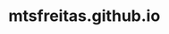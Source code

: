 # mtsfreitas.github.io
<!-- 
References:
* https://www.youtube.com/watch?v=rQvOAnNvcNQ&t=453s
* https://gist.github.com/cobyism/4730490
* https://stackoverflow.com/questions/17378199/uncaught-referenceerror-function-is-not-defined-with-onclick
* https://stackoverflow.com/questions/38051376/onclick-function-is-not-defined
* https://stackoverflow.com/questions/26107125/cannot-read-property-addeventlistener-of-null
* https://stackoverflow.com/questions/66644782/uncaught-typeerror-failed-to-resolve-module-specifier-firebase-app-relative
* https://stackoverflow.com/questions/36782467/set-subdirectory-as-website-root-on-github-pages
* https://favicon.io/favicon-converter/
-->
